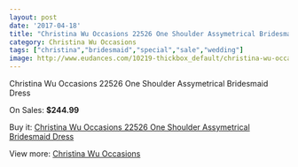 ```yaml
---
layout: post
date: '2017-04-18'
title: "Christina Wu Occasions 22526 One Shoulder Assymetrical Bridesmaid Dress"
category: Christina Wu Occasions
tags: ["christina","bridesmaid","special","sale","wedding"]
image: http://www.eudances.com/10219-thickbox_default/christina-wu-occasions-22526-one-shoulder-assymetrical-bridesmaid-dress.jpg
---
```

Christina Wu Occasions 22526 One Shoulder Assymetrical Bridesmaid Dress

On Sales: **$244.99**
<a href="https://www.eudances.com/en/christina-wu-occasions/3343-christina-wu-occasions-22526-one-shoulder-assymetrical-bridesmaid-dress.html"><amp-img layout="responsive" width="600" height="600" src="//www.eudances.com/10219-thickbox_default/christina-wu-occasions-22526-one-shoulder-assymetrical-bridesmaid-dress.jpg" alt="Christina Wu Occasions 22526 One Shoulder Assymetrical Bridesmaid Dress 0" /></a>
<a href="https://www.eudances.com/en/christina-wu-occasions/3343-christina-wu-occasions-22526-one-shoulder-assymetrical-bridesmaid-dress.html"><amp-img layout="responsive" width="600" height="600" src="//www.eudances.com/10222-thickbox_default/christina-wu-occasions-22526-one-shoulder-assymetrical-bridesmaid-dress.jpg" alt="Christina Wu Occasions 22526 One Shoulder Assymetrical Bridesmaid Dress 1" /></a>
<a href="https://www.eudances.com/en/christina-wu-occasions/3343-christina-wu-occasions-22526-one-shoulder-assymetrical-bridesmaid-dress.html"><amp-img layout="responsive" width="600" height="600" src="//www.eudances.com/10221-thickbox_default/christina-wu-occasions-22526-one-shoulder-assymetrical-bridesmaid-dress.jpg" alt="Christina Wu Occasions 22526 One Shoulder Assymetrical Bridesmaid Dress 2" /></a>
<a href="https://www.eudances.com/en/christina-wu-occasions/3343-christina-wu-occasions-22526-one-shoulder-assymetrical-bridesmaid-dress.html"><amp-img layout="responsive" width="600" height="600" src="//www.eudances.com/10220-thickbox_default/christina-wu-occasions-22526-one-shoulder-assymetrical-bridesmaid-dress.jpg" alt="Christina Wu Occasions 22526 One Shoulder Assymetrical Bridesmaid Dress 3" /></a>

Buy it: [Christina Wu Occasions 22526 One Shoulder Assymetrical Bridesmaid Dress](https://www.eudances.com/en/christina-wu-occasions/3343-christina-wu-occasions-22526-one-shoulder-assymetrical-bridesmaid-dress.html "Christina Wu Occasions 22526 One Shoulder Assymetrical Bridesmaid Dress")

View more: [Christina Wu Occasions](https://www.eudances.com/en/59-christina-wu-occasions "Christina Wu Occasions")